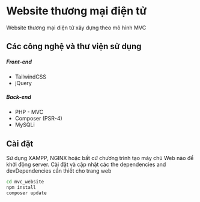 # Website thương mại điện tử

Website thương mại điện tử xây dựng theo mô hình MVC

## Các công nghệ và thư viện sử dụng
##### Front-end
- TailwindCSS
- jQuery

##### Back-end
- PHP - MVC
- Composer (PSR-4)
- MySQLi


## Cài đặt
Sử dụng XAMPP, NGINX hoặc bất cứ chương trình tạo máy chủ Web nào để khởi động server.
Cài đặt và cập nhật các the dependencies and devDependencies cần thiết cho trang web

```sh
cd mvc_website
npm install
composer update
```
